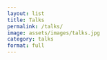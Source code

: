 ```yaml
---
layout: list
title: Talks
permalink: /talks/
image: assets/images/talks.jpg
category: talks
format: full
---
```

